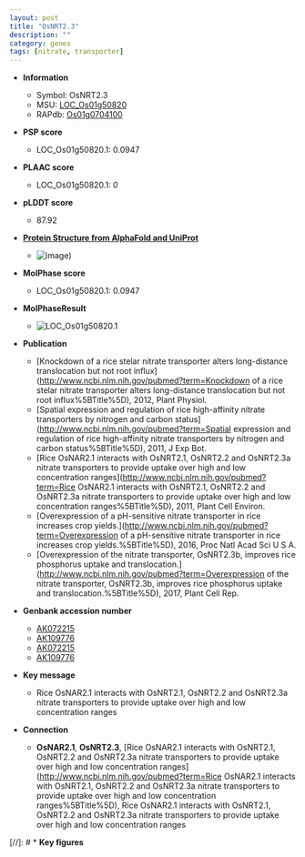 ```yaml
---
layout: post
title: "OsNRT2.3"
description: ""
category: genes
tags: [nitrate, transporter]
---
```


* **Information**  
    + Symbol: OsNRT2.3  
    + MSU: [LOC_Os01g50820](http://rice.plantbiology.msu.edu/cgi-bin/ORF_infopage.cgi?orf=LOC_Os01g50820)  
    + RAPdb: [Os01g0704100](http://rapdb.dna.affrc.go.jp/viewer/gbrowse_details/irgsp1?name=Os01g0704100)  

* **PSP score**  
    + LOC_Os01g50820.1: 0.0947 

* **PLAAC score**  
    + LOC_Os01g50820.1: 0 

* **pLDDT score**
    + 87.92

* **[Protein Structure from AlphaFold and UniProt](https://www.uniprot.org/uniprotkb/Q94JG1/entry#structure)**
    + ![image](https://ricepsp.github.io/images/Q9/AF-Q94JG1-F1.png))

* **MolPhase score**
    + LOC_Os01g50820.1: 0.0947

* **MolPhaseResult**
    + ![LOC_Os01g50820.1](https://ricepsp.github.io/pictures/LOC_Os01g/LOC_Os01g50820.1.png)

* **Publication**  
    + [Knockdown of a rice stelar nitrate transporter alters long-distance translocation but not root influx](http://www.ncbi.nlm.nih.gov/pubmed?term=Knockdown of a rice stelar nitrate transporter alters long-distance translocation but not root influx%5BTitle%5D), 2012, Plant Physiol.
    + [Spatial expression and regulation of rice high-affinity nitrate transporters by nitrogen and carbon status](http://www.ncbi.nlm.nih.gov/pubmed?term=Spatial expression and regulation of rice high-affinity nitrate transporters by nitrogen and carbon status%5BTitle%5D), 2011, J Exp Bot.
    + [Rice OsNAR2.1 interacts with OsNRT2.1, OsNRT2.2 and OsNRT2.3a nitrate transporters to provide uptake over high and low concentration ranges](http://www.ncbi.nlm.nih.gov/pubmed?term=Rice OsNAR2.1 interacts with OsNRT2.1, OsNRT2.2 and OsNRT2.3a nitrate transporters to provide uptake over high and low concentration ranges%5BTitle%5D), 2011, Plant Cell Environ.
    + [Overexpression of a pH-sensitive nitrate transporter in rice increases crop yields.](http://www.ncbi.nlm.nih.gov/pubmed?term=Overexpression of a pH-sensitive nitrate transporter in rice increases crop yields.%5BTitle%5D), 2016, Proc Natl Acad Sci U S A.
    + [Overexpression of the nitrate transporter, OsNRT2.3b, improves rice phosphorus uptake and translocation.](http://www.ncbi.nlm.nih.gov/pubmed?term=Overexpression of the nitrate transporter, OsNRT2.3b, improves rice phosphorus uptake and translocation.%5BTitle%5D), 2017, Plant Cell Rep.

* **Genbank accession number**  
    + [AK072215](http://www.ncbi.nlm.nih.gov/nuccore/AK072215)
    + [AK109776](http://www.ncbi.nlm.nih.gov/nuccore/AK109776)
    + [AK072215](http://www.ncbi.nlm.nih.gov/nuccore/AK072215)
    + [AK109776](http://www.ncbi.nlm.nih.gov/nuccore/AK109776)

* **Key message**  
    + Rice OsNAR2.1 interacts with OsNRT2.1, OsNRT2.2 and OsNRT2.3a nitrate transporters to provide uptake over high and low concentration ranges

* **Connection**  
    + __OsNAR2.1__, __OsNRT2.3__, [Rice OsNAR2.1 interacts with OsNRT2.1, OsNRT2.2 and OsNRT2.3a nitrate transporters to provide uptake over high and low concentration ranges](http://www.ncbi.nlm.nih.gov/pubmed?term=Rice OsNAR2.1 interacts with OsNRT2.1, OsNRT2.2 and OsNRT2.3a nitrate transporters to provide uptake over high and low concentration ranges%5BTitle%5D), Rice OsNAR2.1 interacts with OsNRT2.1, OsNRT2.2 and OsNRT2.3a nitrate transporters to provide uptake over high and low concentration ranges

[//]: # * **Key figures**  


